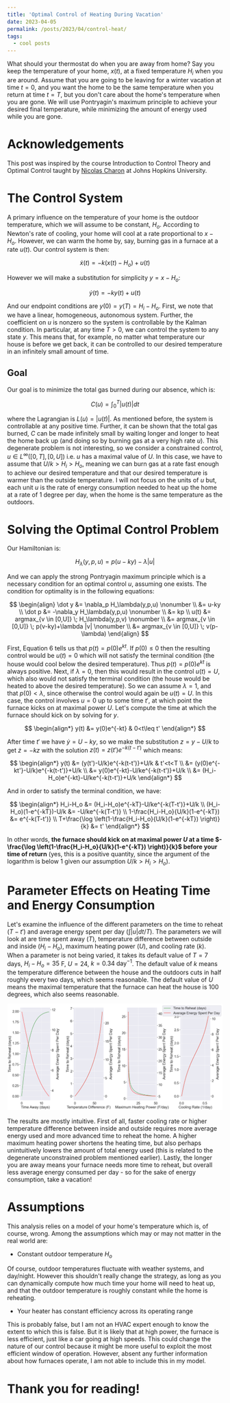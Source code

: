 ```yaml
---
title: 'Optimal Control of Heating During Vacation'
date: 2023-04-05
permalink: /posts/2023/04/control-heat/
tags:
  - cool posts
---
```


What should your thermostat do when you are away from home? Say you keep the temperature of your home, $x(t)$, at a fixed temperature $H_i$ when you are around. Assume that you are going to be leaving for a winter vacation at time $t=0$, and you want the home to be the same temperature when you return at time $t=T$, but you don't care about the home's temperature when you are gone. We will use Pontryagin's maximum principle to achieve your desired final temperature, while minimizing the amount of energy used while you are gone.

Acknowledgements
======

This post was inspired by the course Introduction to Control Theory and Optimal Control taught by [Nicolas Charon](https://www.cis.jhu.edu/~charon/) at Johns Hopkins University.

The Control System
======

A primary influence on the temperature of your home is the outdoor temperature, which we will assume to be constant, $H_o$. According to Newton's rate of cooling, your home will cool at a rate proportional to $x-H_o$. However, we can warm the home by, say, burning gas in a furnace at a rate $u(t)$. Our control system is then:

$$\dot x(t)=-k(x(t)-H_o)+u(t)$$

However we will make a substitution for simplicity $y=x-H_o$:

$$\dot y(t)=-ky(t)+u(t)$$

And our endpoint conditions are $y(0)=y(T)=H_i-H_o$. First, we note that we have a linear, homogeneous, autonomous system. Further, the coefficient on $u$ is nonzero so the system is controllable by the Kalman condition. In particular, at any time $T>0$, we can control the system to any state $y$. This means that, for example, no matter what temperature our house is before we get back, it can be controlled to our desired temperature in an infinitely small amount of time. 

Goal
------

Our goal is to minimize the total gas burned during our absence, which is:

$$C(u)=\int_0^T |u(t)|dt$$

where the Lagrangian is $L(u)=\vert u(t)\vert$. As mentioned before, the system is controllable at any positive time. Further, it can be shown that the total gas burned, $C$ can be made infinitely small by waiting longer and longer to heat the home back up (and doing so by burning gas at a very high rate $u$). This degenerate problem is not interesting, so we consider a constrained control, $u \in L^\infty([0,T],[0,U])$ i.e. $u$ has a maximal value of $U$. In this case, we have to assume that $U/k>H_i>H_o$, meaning we can burn gas at a rate fast enough to achieve our desired temperature and that our desired temperature is warmer than the outside temperature. I will not focus on the units of $u$ but, each unit $u$ is the rate of energy consumption needed to heat up the home at a rate of $1$ degree per day, when the home is the same temperature as the outdoors. 

Solving the Optimal Control Problem
======

Our Hamiltonian is:

$$H_\lambda(y,p,u)=p(u-ky)-\lambda |u|$$

And we can apply the strong Pontryagin maximum principle which is a necessary condition for an optimal control $u$, assuming one exists. The condition for optimality is in the following equations:

$$
\begin{align}
  \dot y &= \nabla_p H_\lambda(y,p,u) \nonumber \\
  &= u-ky \\
  \dot p &= -\nabla_y H_\lambda(y,p,u) \nonumber \\
  &= kp \\
  u(t) &= argmax_{v \in [0,U]} \; H_\lambda(y,p,v) \nonumber \\
  &= argmax_{v \in [0,U]} \; p(v-ky)+\lambda |v| \nonumber \\
  &= argmax_{v \in [0,U]} \; v(p-\lambda)
\end{align}
$$

First, Equation 6 tells us that $p(t)=p(0)e^{kt}$. If $p(0) \leq 0$ then the resulting control would be $u(t)=0$ which will not satisfy the terminal condition (the house would cool below the desired temperature). Thus $p(t)=p(0)e^{kt}$ is always positive. Next, if $\lambda=0$, then this would result in the control $u(t)=U$, which also would not satisfy the terminal condition (the house would be heated to above the desired temperature). So we can assume $\lambda=1$, and that $p(0) < \lambda$, since otherwise the control would again be $u(t)=U$. In this case, the control involves $u=0$ up to some time $t'$, at which point the furnace kicks on at maximal power $U$. Let's compute the time at which the furnace should kick on by solving for $y$.

$$
\begin{align*}
  y(t) &= y(0)e^{-kt} & 0<t\leq t'
\end{align*}
$$

After time $t'$ we have $\dot y = U-ky$, so we make the substitution $z=y-U/k$ to get $\dot z=-kz$ with the solution $z(t)=z(t')e^{-k(t-t')}$ which means:

$$
\begin{align*}
  y(t) &= (y(t')-U/k)e^{-k(t-t')}+U/k & t'<t<T \\
  &= (y(0)e^{-kt'}-U/k)e^{-k(t-t')}+U/k \\
  &= y(0)e^{-kt}-U/ke^{-k(t-t')}+U/k \\
  &= (H_i-H_o)e^{-kt}-U/ke^{-k(t-t')}+U/k
\end{align*}
$$

And in order to satisfy the terminal condition, we have:

$$
\begin{align*}
  H_i-H_o &= (H_i-H_o)e^{-kT}-U/ke^{-k(T-t')}+U/k \\
  (H_i-H_o)(1-e^{-kT})-U/k &= -U/ke^{-k(T-t')} \\
  1-\frac{H_i-H_o}{U/k}(1-e^{-kT}) &= e^{-k(T-t')} \\
  T+\frac{\log \left(1-\frac{H_i-H_o}{U/k}(1-e^{-kT}) \right)}{k} &= t'
\end{align*}
$$

In other words, **the furnace should kick on at maximal power $U$ at a time $-\frac{\log \left(1-\frac{H_i-H_o}{U/k}(1-e^{-kT}) \right)}{k}$ before your time of return** (yes, this is a positive quantity, since the argument of the logarithm is below 1 given our assumption $U/k>H_i>H_o$).

Parameter Effects on Heating Time and Energy Consumption
======

Let's examine the influence of the different parameters on the time to reheat ($T-t'$) and average energy spent per day ($\int \vert u\vert dt/T$). The parameters we will look at are time spent away ($T$), temperature difference between outside and inside ($H_i-H_o$), maximum heating power ($U$), and cooling rate ($k$). When a parameter is not being varied, it takes its default value of $T=7$ days, $H_i-H_o=35$ F, $U=24$, $k=0.34 \; \text{day}^{-1}$. The default value of $k$ means the temperature difference between the house and the outdoors cuts in half roughly every two days, which seems reasonable. The default value of $U$ means the maximal temperature that the furnace can heat the house is $100$ degrees, which also seems reasonable.

<img src="/images/heatcontrol/fig.png"/>

The results are mostly intuitive. First of all, faster cooling rate or higher temperature difference between inside and outside requires more average energy used and more advanced time to reheat the home. A higher maximum heating power shortens the heating time, but also perhaps unintuitively lowers the amount of total energy used (this is related to the degenerate unconstrained problem mentioned earlier). Lastly, the longer you are away means your furnace needs more time to reheat, but overall less average energy consumed per day - so for the sake of energy consumption, take a vacation!

Assumptions
======

This analysis relies on a model of your home's temperature which is, of course, wrong. Among the assumptions which may or may not matter in the real world are:

- Constant outdoor temperature $H_o$

Of course, outdoor temperatures fluctuate with weather systems, and day/night. However this shouldn't really change the strategy, as long as you can dynamically compute how much time your home will need to heat up, and that the outdoor temperature is roughly constant while the home is reheating.

- Your heater has constant efficiency across its operating range

This is probably false, but I am not an HVAC expert enough to know the extent to which this is false. But it is likely that at high power, the furnace is less efficient, just like a car going at high speeds. This could change the nature of our control because it might be more useful to exploit the most efficient window of operation. However, absent any further information about how furnaces operate, I am not able to include this in my model.

Thank you for reading!
======